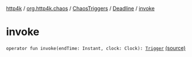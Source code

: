 [http4k](../../../index.md) / [org.http4k.chaos](../../index.md) / [ChaosTriggers](../index.md) / [Deadline](index.md) / [invoke](./invoke.md)

# invoke

`operator fun invoke(endTime: Instant, clock: Clock): `[`Trigger`](../../-trigger.md) [(source)](https://github.com/http4k/http4k/blob/master/http4k-testing-chaos/src/main/kotlin/org/http4k/chaos/ChaosTriggers.kt#L92)